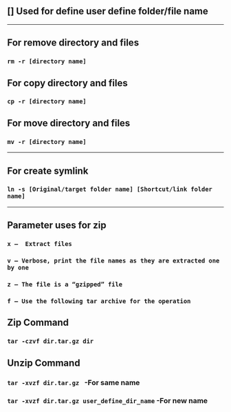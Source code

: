 ## [] Used for define user define folder/file name

---

## For remove directory and files

### `rm -r [directory name]`


## For copy directory and files

### `cp -r [directory name]`


## For move directory and files

### `mv -r [directory name]`

---

## For create symlink

### `ln -s [Original/target folder name] [Shortcut/link folder name]`


---

## Parameter uses for zip

### `x –  Extract files`

### `v – Verbose, print the file names as they are extracted one by one`

### `z – The file is a “gzipped” file`

### `f – Use the following tar archive for the operation`


## Zip Command
### `tar -czvf dir.tar.gz dir`


## Unzip Command
### `tar -xvzf dir.tar.gz ` -For same name
### `tar -xvzf dir.tar.gz user_define_dir_name` -For new name
